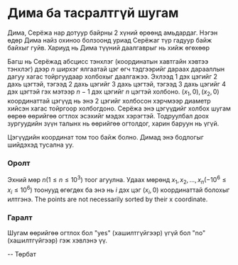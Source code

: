 Дима ба тасралтгүй шугам
========================

Дима, Серёжа нар дотуур байрны 2 хүний өрөөнд амьдардаг. Нэгэн өдөр Дима найз охиноо болзоонд уриад Серёжаг түр гадуур байж байхыг гуйв. Хариуд нь Дима түүний даалгаврыг нь хийж өгөхөөр

Багш нь Серёжад абсцисс тэнхлэг (координатын хавтгайн хэвтээ тэнхлэг) дээр $n$ ширхэг ялгаатай цэг өгч тэдгээрийг дараах дарааллын дагуу хагас тойргуудаар холбохыг даалгажээ. Эхлээд $1$ дэх цэгийг $2$ дахь цэгтэй, тэгээд $2$ дахь цэгийг $3$ дахь цэгтэй, тэгээд $3$ дахь цэгийг $4$ дэх цэгтэй гэх мэтээр $n-1$ дэх цэгийг $n$ цэгтэй холбоно. $(x_1,0), (x_2,0)$ координаттай цэгүүд нь энэ 2 цэгийг холбосон хэрчмээр диаметр хийсэн хагас тойргоор холбогдоно. Серёжа энэ цэгүүдийг холбох шугам өөрөө өөрийгөө огтлох эсэхийг мэдэх хэрэгтэй. Тодруулбал доох зургуудийн зүүн талынх нь өөрийгөө огтолдог, харин баруун нь үгүй.

Цэгүүдийн координат том тоо байж болно. Димад энэ бодлогыг шийдэхэд тусална уу.

### Оролт
Эхний мөр  $n (1\le n\le 10^3)$ тоог агуулна. Удаах мөрөнд  $x_1,x_2,...,x_n ( - 10^6\le x_i\le 10^6)$ тоонууд өгөгдөх ба энэ нь  $i$ дэх цэг  $(x_i,0)$ координаттай болохыг илтгэнэ. The points are not necessarily sorted by their x coordinate.

### Гаралт
Шугам өөрийгөө огтлох бол "yes" (хашилтгүйгээр) үгүй бол "no" (хашилтгүйгээр) гэж хэвлэнэ үү.

-- Төрбат
